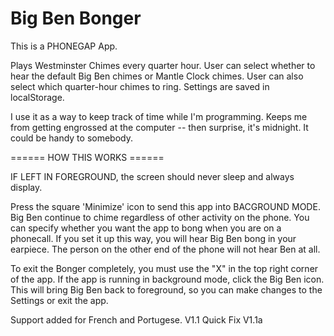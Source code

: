 # Big Ben Bonger

This is a PHONEGAP App.

Plays Westminster Chimes every quarter hour. User can select whether to hear the default
Big Ben chimes or Mantle Clock chimes.  User can also select which quarter-hour chimes
to ring. Settings are saved in localStorage.

I use it as a way to keep track of time while I'm programming.
Keeps me from getting engrossed at the computer -- then surprise, it's midnight.
It could be handy to somebody.

====== HOW THIS WORKS ======

IF LEFT IN FOREGROUND, the screen should never sleep and always display.
 
Press the square 'Minimize' icon to send this app into BACGROUND MODE.
Big Ben continue to chime regardless of other activity on the phone.
You can specify whether you want the app to bong when you are on a 
phonecall. If you set it up this way, you will hear Big Ben bong in
your earpiece. The person on the other end of the phone will not hear
Ben at all.

To exit the Bonger completely, you must use the "X" in the top right corner 
of the app. If the app is running in background mode, click the Big Ben icon. 
This will bring Big Ben back to foreground, so you can make changes to the
Settings or exit the app.

Support added for French and Portugese. V1.1
Quick Fix  V1.1a 

